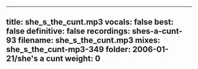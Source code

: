 
---
title: she_s_the_cunt.mp3
vocals: false
best: false
definitive: false
recordings: shes-a-cunt-93
filename: she_s_the_cunt.mp3
mixes: she_s_the_cunt-mp3-349
folder: 2006-01-21/she's a cunt
weight: 0
---
